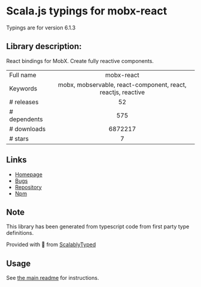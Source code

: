 
# Scala.js typings for mobx-react

Typings are for version 6.1.3

## Library description:
React bindings for MobX. Create fully reactive components.

|                    |                 |
| ------------------ | :-------------: |
| Full name          | mobx-react |
| Keywords           | mobx, mobservable, react-component, react, reactjs, reactive |
| # releases         | 52 |
| # dependents       | 575 |
| # downloads        | 6872217 |
| # stars            | 7 |

## Links
- [Homepage](https://mobxjs.github.io/mobx)
- [Bugs](https://github.com/mobxjs/mobx/issues)
- [Repository](https://github.com/mobxjs/mobx-react)
- [Npm](https://www.npmjs.com/package/mobx-react)
    


## Note
This library has been generated from typescript code from first party type definitions.

Provided with :purple_heart: from [ScalablyTyped](https://github.com/oyvindberg/ScalablyTyped)

## Usage
See [the main readme](../../readme.md) for instructions.


